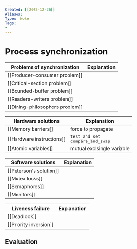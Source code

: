 ```yaml
---
Created: [[2022-12-26]]
Aliases: 
Types: Note
Tags: 
- 
---
```

# Process synchronization

| Problems of synchronization     | Explanation |
| ------------------------------- | ----------- |
| [[Producer-consumer problem]]   |             |
| [[Critical-section problem]]    |             |
| [[Bounded-buffer problem]]      |             |
| [[Readers-writers problem]]     |             |
| [[Dining-philosophers problem]] |             |

| Hardware solutions        | Explanation                          |
| ------------------------- | ------------------------------------ |
| [[Memory barriers]]       | force to propagate                   |
| [[Hardware instructions]] | `test_and_set`<br>`compare_and_swap` |
| [[Atomic variables]]      | mutual exclsingle variable               |

| Software solutions       | Explanation |
| ------------------------ | ----------- |
| [[Peterson's solution]]  |             |
| [[Mutex locks]]          |             |
| [[Semaphores]]           |             |
| [[Monitors]]             |             |

| Liveness failure       | Explanation |
| ---------------------- | ----------- |
| [[Deadlock]]           |             |
| [[Priority inversion]] |             |

## Evaluation

